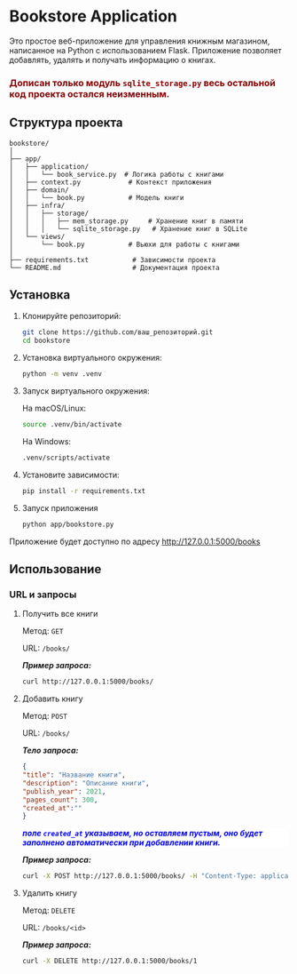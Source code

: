 # Bookstore Application

Это простое веб-приложение для управления книжным магазином, написанное на Python с использованием Flask. Приложение позволяет добавлять, удалять и получать информацию о книгах.

  ### <div style="color:darkred"> **Дописан только модуль `sqlite_storage.py`  весь остальной код проекта остался неизменным.**</div>


## Структура проекта
    
    bookstore/
    │
    ├── app/
    │   ├── application/
    │   │   └── book_service.py  # Логика работы с книгами
    │   ├── context.py            # Контекст приложения
    │   ├── domain/
    │   │   └── book.py           # Модель книги
    │   ├── infra/
    │   │   ├── storage/
    │   │   │   ├── mem_storage.py     # Хранение книг в памяти
    │   │   │   └── sqlite_storage.py   # Хранение книг в SQLite
    │   └── views/
    │       └── book.py           # Вьюхи для работы с книгами
    │
    ├── requirements.txt           # Зависимости проекта
    └── README.md                  # Документация проекта
    

## Установка

1. Клонируйте репозиторий:

   ```bash
   git clone https://github.com/ваш_репозиторий.git
   cd bookstore
   ```

2. Установка виртуального окружения:
    ```bash
    python -m venv .venv 
    ```

3. Запуск виртуального окружения:
      
    На macOS/Linux:

    ``` bash
    source .venv/bin/activate
      ```


    На Windows:
    ``` bash
    .venv/scripts/activate 
    ```
4. Установите зависимости:
    ```bash
    pip install -r requirements.txt
    ```
5. Запуск приложения
      ``` bash
      python app/bookstore.py
      ```

Приложение будет доступно по адресу http://127.0.0.1:5000/books  
## Использование

### URL и запросы
1. Получить все книги

    Метод: `GET`

    URL: `/books/`

    ***Пример запроса:***

    ```bash
    curl http://127.0.0.1:5000/books/
    ```
2. Добавить книгу

    Метод: `POST`

    URL: `/books/`

    ***Тело запроса:***
    ``` json
    {
    "title": "Название книги",
    "description": "Описание книги",
    "publish_year": 2021,
    "pages_count": 300,
    "created_at":"" 
    }  
    ```
    ***<div style="color:blue; background-color:white "> поле `created_at` указываем, но оставляем пустым, оно будет заполнено автоматически при добавлении книги. </div>***
    
    ***Пример запроса:***
    ``` bash
    curl -X POST http://127.0.0.1:5000/books/ -H "Content-Type: application/json" -d '{"title": "Название книги", "description": "Описание книги", "publish_year": 2021, "pages_count": 300,"created_at": ""}'
    ```
3. Удалить книгу

    Метод: `DELETE`

    URL: `/books/<id>`

    ***Пример запроса:***
    ``` bash
    curl -X DELETE http://127.0.0.1:5000/books/1
    ```


